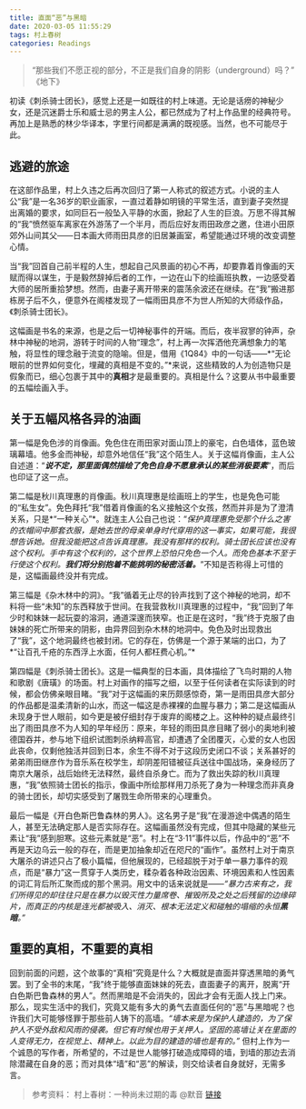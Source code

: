 ```yaml
---
title: 直面“恶”与黑暗
date: 2020-03-05 11:55:29
tags: 村上春树
categories: Readings
---
```


> “那些我们不愿正视的部分，不正是我们自身的阴影（underground）吗？” 《地下》

初读《刺杀骑士团长》，感觉上还是一如既往的村上味道。无论是话痨的神秘少女，还是沉迷爵士乐和威士忌的男主人公，都已然成为了村上作品里的经典符号。再加上是熟悉的林少华译本，字里行间都是满满的既视感。当然，也不可能尽于此。

<!-- more -->

## 逃避的旅途

在这部作品里，村上久违之后再次回归了第一人称式的叙述方式。小说的主人公“我”是一名36岁的职业画家，一直过着静如明镜的平常生活，直到妻子突然提出离婚的要求，如同巨石一般坠入平静的水面，掀起了人生的巨浪。万思不得其解的“我”愤然驱车离家在外游荡了一个半月，而后应好友雨田政彦之邀，住进小田原郊外山间其父——日本画大师雨田具彦的旧居兼画室，希望能通过环境的改变调整心情。

当“我”回首自己前半程的人生，想起自己风景画的初心不再，却要靠着肖像画的天赋而得以谋生，于是毅然辞掉后者的工作，一边在山下的绘画班执教，一边感受着大师的居所重拾梦想。然而，由妻子离开带来的震荡余波还在继续。在“我”搬进那栋房子后不久，便意外在阁楼发现了一幅雨田具彦不为世人所知的大师级作品，《刺杀骑士团长》。

这幅画是书名的来源，也是之后一切神秘事件的开端。而后，夜半寂寥的钟声，杂林中神秘的地洞，游转于时间的人物“理念”，村上再一次挥洒他充满想象力的笔触，将显性的理念融于流变的隐喻。但是，借用《1Q84》中的一句话——*“无论眼前的世界如何变化，埋藏的真相是不变的。”*来说，这些精致的人为创造物只是假象而已，细心包裹于其中的**真相**才是最重要的。真相是什么？这要从书中最重要的五幅绘画入手。

## 关于五幅风格各异的油画 

第一幅是免色涉的肖像画。免色住在雨田家对面山顶上的豪宅，白色墙体，蓝色玻璃幕墙。他多金而神秘，却意外地信任“我”这个陌生人。关于这幅肖像画，主人公自述道：“***说不定，那里面偶然描绘了免色自身不愿意承认的某些消极要素***”，而后也印证了这一点。

第二幅是秋川真理惠的肖像画。秋川真理惠是绘画班上的学生，也是免色可能的“私生女”。免色拜托“我”借着肖像画的名义接触这个女孩，然而并非是为了澄清关系，只是*“一种关心”*。就连主人公自己也说：“*保护真理惠免受那个什么之害的衣帽间中那套衣服，是她去世的母亲单身时代穿用的这一事实，如果可能，我很想告诉她。但我没能把这点告诉真理惠。我没有那样的权利。骑士团长应该也没有这个权利。手中有这个权利的，这个世界上恐怕只免色一个人。而免色基本不至于行使这个权利。**我们将分别抱着不能挑明的秘密活着。***”不知是否称得上可惜的是，这幅画最终没并有完成。

第三幅是《杂木林中的洞》。“我”循着无止尽的铃声找到了这个神秘的地洞，却不料将一些“未知”的东西释放于世间。在我营救秋川真理惠的过程中，“我”回到了年少时和妹妹一起玩耍的溶洞，通道深邃而狭窄。也正是在这时，“我”终于克服了由妹妹的死亡所带来的阴影，由异界回到杂木林的地洞中。免色及时出现救出了“我”，这个地洞最终也被封闭。它的存在，仿佛是一个源于某端的出口，为了*“让百孔千疮的东西浮上水面，任何人都枉费心机。”*

第四幅是《刺杀骑士团长》。这是一幅典型的日本画，具体描绘了飞鸟时期的人物和歌剧《唐璜》的场面。村上对画作的描写之细，以至于任何读者在实际读到的时候，都会仿佛亲眼目睹。“我”对于这幅画的来历颇感惊奇，第一是雨田具彦大部分的作品都是温柔清新的山水，而这一幅这是赤裸裸的血腥与暴力；第二是这幅画从未现身于世人眼前，如今更是被仔细封存于废弃的阁楼之上。这种种的疑点最终引出了雨田具彦不为人知的早年经历：原来，年轻的雨田具彦目睹了弱小的奥地利被德国吞并，参与地下组织试图刺杀纳粹高官，却遭遇了全团覆灭，心爱的女人也因此丧命，仅剩他独活并回到日本，余生不得不对于这段历史闭口不谈；关系甚好的弟弟雨田继彦作为音乐系在校学生，却阴差阳错被征兵送往中国战场，亲身经历了南京大屠杀，战后始终无法释然，最终自杀身亡。而为了救出失踪的秋川真理惠，“我”依照骑士团长的指示，像画中所绘那样用刀杀死了身为一种理念而非真身的骑士团长，却切实感受到了屠戮生命所带来的心理重负。

最后一幅是《开白色斯巴鲁森林的男人》。这名男子是“我”在漫游途中偶遇的陌生人，甚至无法确定那人是否实际存在。这幅画虽然没有完成，但其中隐藏的某些元素让“我”感到胆寒。这些元素就是“恶”。村上在“3·11”事件以后，作品中的“恶”不再是天边乌云一般的存在，而是更加抽象却近在咫尺的“画作”。虽然村上对于南京大屠杀的讲述只占了极小篇幅，但他展现的，已经超脱于对于单一暴力事件的观点，而是“暴力”这一贯穿于人类历史，糅杂着各种政治因素、环境因素和人性因素的词汇背后所汇聚而成的那个黑洞。用文中的话来说就是——*“暴力古来有之，我们所得见的却往往只是在暴力以毁灭性力量席卷、摧毁所及之处之后残留的边缘碎片，而真正的内核是连光都被吸入、消灭、根本无法定义和碰触的塌缩的永恒**黑暗**。”*

## 重要的真相，不重要的真相

回到前面的问题，这个故事的“真相”究竟是什么？大概就是直面并穿透黑暗的勇气罢。到了全书的末尾，“我”终于能够直面妹妹的死去，直面妻子的离开，脱离“开白色斯巴鲁森林的男人”。然而黑暗是不会消失的，因此才会有无面人找上门来。那么，现实生活中的我们，究竟又能有多大的勇气去直面任何的“恶”与黑暗呢？也许我们大可能够怪罪于那些前人铸下的高墙。*“墙本来是为保护人建造的，为了保护人不受外敌和风雨的侵袭。但它有时候也用于关押人。坚固的高墙让关在里面的人变得无力，在视觉上、精神上。以此为目的建造的墙也是有的。”* 但村上作为一个诚恳的写作者，所希望的，不过是世人能够打破造成障碍的墙，到墙的那边去消除潜藏在自身的恶；而对具体“墙”和“恶”的解读，则交给读者自身就好，无需多言。

 

 

> 参考资料：
> 村上春树：一种尚未过期的毒  @默音 [链接](https://book.douban.com/review/9189513/)